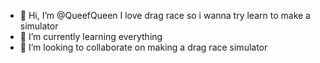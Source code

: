 - 👋 Hi, I’m @QueefQueen
I love drag race so i wanna try learn to make a simulator
- 🌱 I’m currently learning everything
- 💞️ I’m looking to collaborate on making a drag race simulator

<!---
QueefQueen/QueefQueen is a ✨ special ✨ repository because its `README.md` (this file) appears on your GitHub profile.
You can click the Preview link to take a look at your changes.
--->

